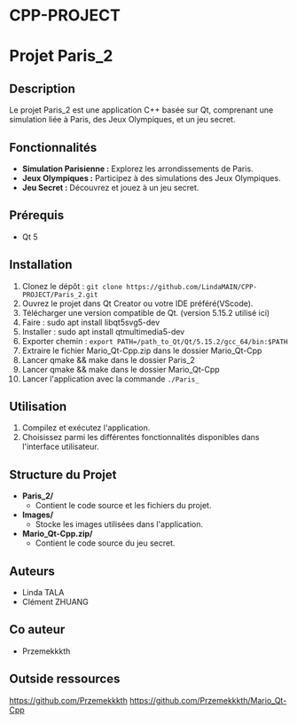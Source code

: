 # CPP-PROJECT

# Projet Paris_2

## Description
Le projet Paris_2 est une application C++ basée sur Qt, comprenant une simulation liée à Paris, des Jeux Olympiques, et un jeu secret.

## Fonctionnalités
- **Simulation Parisienne :** Explorez les arrondissements de Paris.
- **Jeux Olympiques :** Participez à des simulations des Jeux Olympiques.
- **Jeu Secret :** Découvrez et jouez à un jeu secret.


## Prérequis
- Qt 5


## Installation
1. Clonez le dépôt : `git clone https://github.com/LindaMAIN/CPP-PROJECT/Paris_2.git`
2. Ouvrez le projet dans Qt Creator ou votre IDE préféré(VScode).
3. Télécharger une version compatible de Qt. (version 5.15.2 utilisé ici)
4.  Faire : sudo apt install libqt5svg5-dev
5. Installer : sudo apt install qtmultimedia5-dev
6. Exporter chemin : `export PATH=/path_to_Qt/Qt/5.15.2/gcc_64/bin:$PATH`
7. Extraire le fichier Mario_Qt-Cpp.zip dans le dossier Mario_Qt-Cpp 
8. Lancer qmake && make dans le dossier Paris_2
9. Lancer qmake && make dans le dossier Mario_Qt-Cpp
10. Lancer l'application avec la commande `./Paris_`


## Utilisation
1. Compilez et exécutez l'application.
2. Choisissez parmi les différentes fonctionnalités disponibles dans l'interface utilisateur.

## Structure du Projet
- **Paris_2/**
  - Contient le code source et les fichiers du projet.
- **Images/**
  - Stocke les images utilisées dans l'application.
- **Mario_Qt-Cpp.zip/**
  - Contient le code source du jeu secret.

## Auteurs
- Linda TALA
- Clément ZHUANG

## Co auteur
- Przemekkkth
## Outside ressources
https://github.com/Przemekkkth
https://github.com/Przemekkkth/Mario_Qt-Cpp
